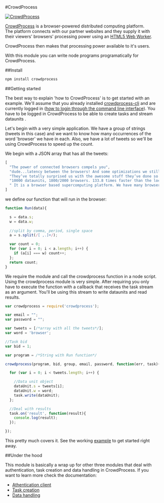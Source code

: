 #CrowdProcess 

[![CrowdProcess](http://crowdprocess.com/img/crowdprocess-logo-symbol.svg)](http://crowdprocess.com/)

[CrowdProcess](http://crowdprocess.com/) is a browser-powered distributed computing platform.  
The platform connects with our partner websites and they supply it with their viewers' browsers' processing power using an [HTML5 Web Worker](https://developer.mozilla.org/en-US/docs/Web/Guide/Performance/Using_web_workers).  

CrowdProcess then makes that processing power available to it's users.

With this module you can write node programs programatically for CrowdProcess.

##Install 

```javascript
npm install crowdprocess
```

##Getting started

The best way to explain 'how to CrowdProcess' is to get started with an example.
We'll assume that you already installed [crowdprocess-cli](https://github.com/CrowdProcess/crp-cli) and are currently logged in ([how to login through the command line interface](https://github.com/CrowdProcess/crp-cli#login)). 
You have to be logged in CrowdProcess to be able to create tasks and stream dataunits .

Let's begin with a very simple application. We have a group of strings (tweets in this case) and we want to 
know how many  occurrences of the word 'browser' we have in each. Also, we have a lot of tweets so we'll be using 
CrowdProcess to speed up the count. 

We begin with a JSON array that has all the tweets:

```javascript
[
  "The power of connected browsers compels you",
  "dude...latency between the browsers! And some optimizations we still need to do lol",
  "They’ve totally surprised us with the awesome stuff they’ve done so far!",
  "10000 dataunits, 1800/2000 browsers. 133.8 times faster than the local machine.",
  " It is a browser based supercomputing platform. We have many browsers"
]
```

we define our function that will run in the browser:

```javascript
function Run(data){

  s = data.s;
  w = data.w;
  
  //split by comma, period, single space
  a = s.split(/[ ,.]+/);

  var count = 0;
  for (var i = 0; i < a.length; i++) {
    if (a[i] === w) count++;
  };
  return count;
}
```


We require the module and call the crowdprocess function in a node script. Using the crowdprocess module is very simple. After requiring you only have to execute the function with a callback that receives the task stream as an argument. You'll be using this stream to write dataunits and read results.

```javascript
var crowdprocess = require('crowdprocess');

var email = "";
var password = "";

var tweets = [/*array with all the tweets*/];
var word = 'browser';

//Task bid
var bid = 1;

var program = /*String with Run function*/

crowdprocess(program, bid, group, email, password, function(err, task){

  for (var i = 0; i < tweets.length; i++) {

    //Data unit object
    dataUnit.s = tweets[i];
    dataUnit.w = word;
    task.write(dataUnit);
  }; 

  //Deal with results
  task.on('result', function(result){
    console.log(result);
  });

});
```

This pretty much covers it. See the working [example](https://github.com/CrowdProcess/node-crowdprocess/blob/master/example/counter.js) to get started right away.

##Under the hood

This module is basically a wrap up for other three modules that deal with authentication, task creation and 
data handling in CrowdProcess. If you want to learn more check the documentation:
* [Athentication client](https://github.com/CrowdProcess/crp-auth-client)
* [Task creation](https://github.com/CrowdProcess/crp-task-client) 
* [Data handling](https://github.com/CrowdProcess/crp-task-producer-client)
